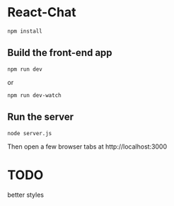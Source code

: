 # React-Chat
`npm install`

## Build the front-end app
`npm run dev`

or

`npm run dev-watch`

## Run the server

`node server.js`

Then open a few browser tabs at http://localhost:3000


# TODO
better styles
